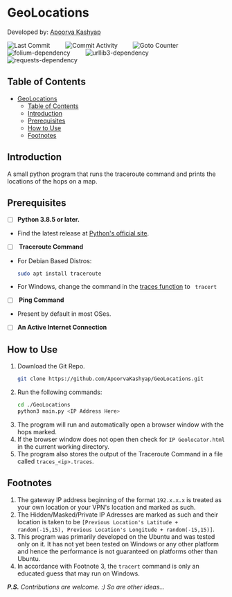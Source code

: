# GeoLocations

Developed by: [Apoorva Kashyap](https://github.com/ApoorvaKashyap)

<img src="https://img.shields.io/github/last-commit/ApoorvaKashyap/GeoLocations" alt="Last Commit"> &nbsp; &nbsp; &nbsp; &nbsp; <img src="https://img.shields.io/github/commit-activity/w/ApoorvaKashyap/GeoLocations" alt="Commit Activity"> &nbsp; &nbsp; &nbsp; &nbsp; <img src="https://img.shields.io/github/search/ApoorvaKashyap/GeoLocations/goto" alt="Goto Counter">
<br>
<img src="https://img.shields.io/github/pipenv/locked/dependency-version/ApoorvaKashyap/GeoLocations/folium" alt="folium-dependency"> &nbsp; &nbsp; &nbsp; &nbsp; <img src="https://img.shields.io/github/pipenv/locked/dependency-version/ApoorvaKashyap/GeoLocations/urllib3" alt="urllib3-dependency"> &nbsp; &nbsp; &nbsp; &nbsp; <img src="https://img.shields.io/github/pipenv/locked/dependency-version/ApoorvaKashyap/GeoLocations/requests" alt="requests-dependency">


## Table of Contents

- [GeoLocations](#geolocations)
  - [Table of Contents](#table-of-contents)
  - [Introduction](#introduction)
  - [Prerequisites](#prerequisites)
  - [How to Use](#how-to-use)
  - [Footnotes](#footnotes)


## Introduction

A small python program that runs the traceroute command and prints the locations of the hops on a map.

## Prerequisites

   - [ ] <b>Python 3.8.5 or later.</b> <br/>
   - Find the latest release at [Python's official site](https://www.python.org/downloads/).

   - [ ] <b> Traceroute Command </b> </br>
   - For Debian Based Distros:
      ```sh
      sudo apt install traceroute
      ```

   - For Windows, change the command in the [traces function](https://github.com/ApoorvaKashyap/GeoLocations/blob/master/mods/netCall.py#L25) to ``` tracert```
    
   - [ ] <b> Ping Command </b>
   - Present by default in most OSes.

   - [ ] <b>An Active Internet Connection</b>
  
## How to Use
  
  1. Download the Git Repo.
      ```sh
      git clone https://github.com/ApoorvaKashyap/GeoLocations.git
      ```
  2. Run the following commands:
      ```sh
      cd ./GeoLocations
      python3 main.py <IP Address Here>
      ```
  3. The program will run and automatically open a browser window with the hops marked.
  4. If the browser window does not open then check for ```IP Geolocator.html``` in the current working directory.
  5. The program also stores the output of the Traceroute Command in a file called ``` traces_<ip>.traces ```.

## Footnotes

1. The gateway IP address beginning of the format ```192.x.x.x``` is treated as your own location or your VPN's location and marked as such.
2. The Hidden/Masked/Private IP Adresses are marked as such and their location is taken to be ```[Previous Location's Latitude + random(-15,15), Previous Location's Longitude + random(-15,15)]```.
3. This program was primarily developed on the Ubuntu and was tested only on it. It has not yet been tested on Windows or any other platform and hence the performance is not guaranteed on platforms other than Ubuntu.
4. In accordance with Footnote 3, the ```tracert``` command is only an educated guess that may run on Windows.


<i> <b> P.S.</b> Contributions are welcome. :) So are other ideas... </i>